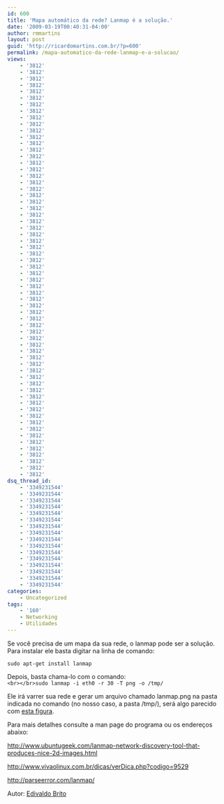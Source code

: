 ```yaml
---
id: 600
title: 'Mapa automático da rede? Lanmap é a solução.'
date: '2009-03-19T00:40:31-04:00'
author: rmmartins
layout: post
guid: 'http://ricardomartins.com.br/?p=600'
permalink: /mapa-automatico-da-rede-lanmap-e-a-solucao/
views:
    - '3812'
    - '3812'
    - '3812'
    - '3812'
    - '3812'
    - '3812'
    - '3812'
    - '3812'
    - '3812'
    - '3812'
    - '3812'
    - '3812'
    - '3812'
    - '3812'
    - '3812'
    - '3812'
    - '3812'
    - '3812'
    - '3812'
    - '3812'
    - '3812'
    - '3812'
    - '3812'
    - '3812'
    - '3812'
    - '3812'
    - '3812'
    - '3812'
    - '3812'
    - '3812'
    - '3812'
    - '3812'
    - '3812'
    - '3812'
    - '3812'
    - '3812'
    - '3812'
    - '3812'
    - '3812'
    - '3812'
    - '3812'
    - '3812'
    - '3812'
    - '3812'
    - '3812'
    - '3812'
    - '3812'
    - '3812'
    - '3812'
    - '3812'
    - '3812'
    - '3812'
    - '3812'
    - '3812'
    - '3812'
    - '3812'
    - '3812'
    - '3812'
    - '3812'
    - '3812'
    - '3812'
    - '3812'
    - '3812'
    - '3812'
dsq_thread_id:
    - '3349231544'
    - '3349231544'
    - '3349231544'
    - '3349231544'
    - '3349231544'
    - '3349231544'
    - '3349231544'
    - '3349231544'
    - '3349231544'
    - '3349231544'
    - '3349231544'
    - '3349231544'
    - '3349231544'
    - '3349231544'
    - '3349231544'
    - '3349231544'
categories:
    - Uncategorized
tags:
    - '160'
    - Networking
    - Utilidades
---
```


Se você precisa de um mapa da sua rede, o lanmap pode ser a solução. Para instalar ele basta digitar na linha de comando:

`sudo apt-get install lanmap`

Depois, basta chama-lo com o comando:  
`<br></br>sudo lanmap -i eth0 -r 30 -T png -o /tmp/`

Ele irá varrer sua rede e gerar um arquivo chamado lanmap.png na pasta indicada no comando (no nosso caso, a pasta /tmp/), será algo parecido com [esta figura](http://www.ricardomartins.com.br/wp-content/uploads/2009/03/18-03-2009-213453.jpg).

Para mais detalhes consulte a man page do programa ou os endereços abaixo:

<http://www.ubuntugeek.com/lanmap-network-discovery-tool-that-produces-nice-2d-images.html>

<http://www.vivaolinux.com.br/dicas/verDica.php?codigo=9529>

<http://parseerror.com/lanmap/>

Autor: [Edivaldo Brito](www.edivaldobrito.com.br)